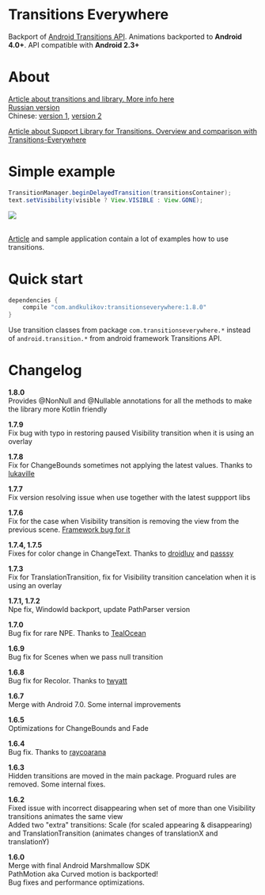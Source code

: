 Transitions Everywhere
============
Backport of [Android Transitions API][1]. Animations backported to <b>Android 4.0+</b>. API compatible with <b>Android 2.3+</b>

About
============
[Article about transitions and library. More info here][2]<br>
[Russian version][3]<br>
Chinese: [version 1][5], [version 2][6]<br>

[Article about Support Library for Transitions. Overview and comparison with Transitions-Everywhere][7]

Simple example
============
```java
TransitionManager.beginDelayedTransition(transitionsContainer);
text.setVisibility(visible ? View.VISIBLE : View.GONE);      
```
<img src="https://habrastorage.org/files/c51/b1e/b26/c51b1eb26fb941698ad5a1368d06603b.gif"/>

<br>[Article][2] and sample application contain a lot of examples how to use transitions.

Quick start
============
```groovy
dependencies {
    compile "com.andkulikov:transitionseverywhere:1.8.0"
}
```
Use transition classes from package `com.transitionseverywhere.*` instead of `android.transition.*` from android framework Transitions API.<br>

Changelog
============

<b>1.8.0</b><br>
Provides @NonNull and @Nullable annotations for all the methods to make the library more Kotlin friendly

<b>1.7.9</b><br>
Fix bug with typo in restoring paused Visibility transition when it is using an overlay

<b>1.7.8</b><br>
Fix for ChangeBounds sometimes not applying the latest values. Thanks to [lukaville][13]

<b>1.7.7</b><br>
Fix version resolving issue when use together with the latest suppport libs

<b>1.7.6</b><br>
Fix for the case when Visibility transition is removing the view from the previous scene. [Framework bug for it][12]

<b>1.7.4, 1.7.5</b><br>
Fixes for color change in ChangeText. Thanks to [droidluv][10] and [passsy][11]

<b>1.7.3</b><br>
Fix for TranslationTransition, fix for Visibility transition cancelation when it is using an overlay 

<b>1.7.1, 1.7.2</b><br>
Npe fix, WindowId backport, update PathParser version

<b>1.7.0</b><br>
Bug fix for rare NPE. Thanks to [TealOcean][9]

<b>1.6.9</b><br>
Bug fix for Scenes when we pass null transition

<b>1.6.8</b><br>
Bug fix for Recolor. Thanks to [twyatt][8]

<b>1.6.7</b><br>
Merge with Android 7.0. Some internal improvements

<b>1.6.5</b><br>
Optimizations for ChangeBounds and Fade

<b>1.6.4</b><br>
Bug fix. Thanks to [raycoarana][4]

<b>1.6.3</b><br>
Hidden transitions are moved in the main package. Proguard rules are removed. Some internal fixes.

<b>1.6.2</b><br>
Fixed issue with incorrect disappearing when set of more than one Visibility transitions animates the same view
<br>Added two "extra" transitions: Scale (for scaled appearing & disappearing) and TranslationTransition (animates changes of translationX and translationY)

<b>1.6.0</b><br>
Merge with final Android Marshmallow SDK<br>
PathMotion aka Curved motion is backported!<br>
Bug fixes and performance optimizations.

[1]: http://developer.android.com/reference/android/transition/package-summary.html
[2]: https://medium.com/@andkulikov/animate-all-the-things-transitions-in-android-914af5477d50
[3]: http://habrahabr.ru/post/243363/
[4]: https://github.com/raycoarana
[5]: https://yanlu.me/animate-all-the-things-transitions-in-android/
[6]: http://www.jianshu.com/p/98f2ec280945
[7]: https://medium.com/@andkulikov/support-library-for-transitions-overview-and-comparison-c41be713cf8c
[8]: https://github.com/twyatt
[9]: https://github.com/TealOcean
[10]: https://github.com/droidluv
[11]: https://github.com/passsy
[12]: https://issuetracker.google.com/issues/65688271
[13]: https://github.com/lukaville
